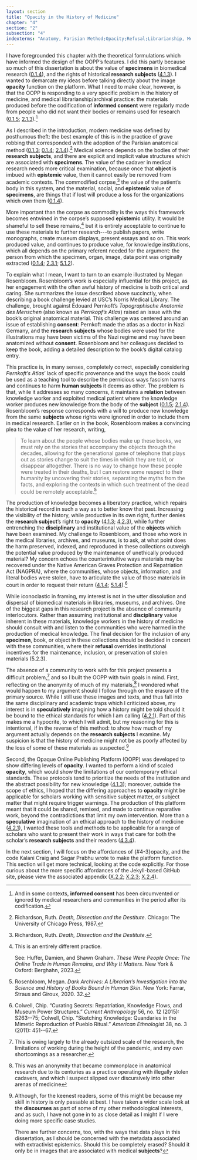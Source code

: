 ```yaml
---
layout: section
title: "Opacity in the History of Medicine"
chapter: "4"
section: "2"
subsection: "4"
indexterms: "Anatomy, Parisian Method;Opacity;Refusal;Librarianship, Medical;Archives, Medical"
---
```


I have foregrounded this chapter with the theoretical formulations which have informed the design of the OOPP’s features. I did this partly because so much of this dissertation is about the value of <span data-tooltip aria-haspopup="true" class="has-tip" data-disable-hover="false" tabindex="1" title="Specimen refers to any naturally occurring phenomenon that has been extracted from its original context and placed within a knowledge framework to understand and describe that phenomenon."><b>specimens</b></span> in biomedical research (<a href="{{ site.baseurl }}/dissertation/0_1_4}}">0.1.4</a>), and the rights of historical <span data-tooltip aria-haspopup="true" class="has-tip" data-disable-hover="false" tabindex="1" title="I use the term 'research subject' to refer to a specific relationship between a researcher and the person or people they research. The 'subject' is a pun on the monarchal subject, someone who has no agency under the spectacular power of the sovereign. In this relationship, the researcher has power over their research subject to define and describe the person within a set knowledge system."><b>research subjects</b></span> (<a href="{{ site.baseurl }}/dissertation/4_1_3}}">4.1.3</a>). I wanted to demarcate my ideas before talking directly about the image <span data-tooltip aria-haspopup="true" class="has-tip" data-disable-hover="false" tabindex="1" title="Opacity is a rights-based philosophical framework that assumes humans have a right to not be known in knowledge systems."><b>opacity</b></span> function on the platform. What I need to make clear, however, is that the OOPP is responding to a very specific problem in the history of medicine, and medical librarianship/archival practice: the materials produced before the codification of <span data-tooltip aria-haspopup="true" class="has-tip" data-disable-hover="false" tabindex="1" title="I use the phrase 'consent' to refer to the idea of informed consent: that a research subject needs to be aware of what will happen to them in a research project, and that they have the ability to say 'no' at any point during the research program."><b>informed consent</b></span> were regularly made from people who did not want their bodies or remains used for research (<a href="{{ site.baseurl }}/dissertation/0_1_5}}">0.1.5</a>; <a href="{{ site.baseurl }}/dissertation/2_1_3}}">2.1.3</a>)*.*[^fn1]

As I described in the introduction, modern medicine was defined by posthumous theft: the best example of this is in the practice of grave robbing that corresponded with the adoption of the Parisian anatomical method (<a href="{{ site.baseurl }}/dissertation/0_1_3}}">0.1.3</a>; <a href="{{ site.baseurl }}/dissertation/0_1_4}}">0.1.4</a>; <a href="{{ site.baseurl }}/dissertation/2_1_4}}">2.1.4</a>).[^fn2] Medical science depends on the bodies of their <span data-tooltip aria-haspopup="true" class="has-tip" data-disable-hover="false" tabindex="1" title="I use the term research object to refer to a  relationship between a researcher and what they research. An object is a non-human thing that a researcher can define or characterize within a disciplinary field or discourse."><b>research subjects</b></span>, and there are explicit and implicit value structures which are associated with <span data-tooltip aria-haspopup="true" class="has-tip" data-disable-hover="false" tabindex="1" title="Specimen refers to any naturally occurring phenomenon that has been extracted from its original context and placed within a knowledge framework to understand and describe that phenomenon."><b>specimens</b></span>. The value of the cadaver in medical research needs more critical examination, because once that <span data-tooltip aria-haspopup="true" class="has-tip" data-disable-hover="false" tabindex="1" title="I use the term research object to refer to a  relationship between a researcher and what they research. An object is a non-human thing that a researcher can define or characterize within a disciplinary field or discourse."><b>object</b></span> is imbued with <span data-tooltip aria-haspopup="true" class="has-tip" data-disable-hover="false" tabindex="1" title="Epistemics is a philosophical term referring to the study of knowledge. I use it to talk about the entwined practices of scientific culture, its arguments, and its methodologies."><b>epistemic</b></span> value, then it cannot easily be removed from academic contexts. The commodified corpse,[^fn3] the value of the patient’s body in this system, and the material, social, and <span data-tooltip aria-haspopup="true" class="has-tip" data-disable-hover="false" tabindex="1" title="Epistemics is a philosophical term referring to the study of knowledge. I use it to talk about the entwined practices of scientific culture, its arguments, and its methodologies."><b>epistemic</b></span> value of <span data-tooltip aria-haspopup="true" class="has-tip" data-disable-hover="false" tabindex="1" title="Specimen refers to any naturally occurring phenomenon that has been extracted from its original context and placed within a knowledge framework to understand and describe that phenomenon."><b>specimens</b></span>, are things that if lost will produce a loss for the organizations which own them (<a href="{{ site.baseurl }}/dissertation/0_1_4}}">0.1.4</a>).

More important than the corpse as commodity is the ways this framework becomes entwined in the corpse’s supposed <span data-tooltip aria-haspopup="true" class="has-tip" data-disable-hover="false" tabindex="1" title="Epistemics is a philosophical term referring to the study of knowledge. I use it to talk about the entwined practices of scientific culture, its arguments, and its methodologies."><b>epistemic</b></span> utility. It would be shameful to sell these remains,[^fn4] but it is entirely acceptable to continue to use these materials to further research---to publish papers, write monographs, create museum displays, present essays and so on. This work produced value, and continues to produce value, for knowledge institutions, which all depends on the primary referent needed for the argument: the person from which the specimen, organ, image, data point was originally extracted (<a href="{{ site.baseurl }}/dissertation/0_1_4}}">0.1.4</a>; <a href="{{ site.baseurl }}/dissertation/2_3_1}}">2.3.1</a>; <a href="{{ site.baseurl }}/dissertation/5_1_2}}">5.1.2</a>).

To explain what I mean, I want to turn to an example illustrated by Megan Rosenbloom. Rosenbloom’s work is especially influential for this project, as her engagement with the often awful history of medicine is both critical and caring. She summarizes the issue described above succinctly, when describing a book challenge levied at USC’s Norris Medical Library. The challenge, brought against Édouard Pernkoft’s *Topographische Anatomie des Menschen* (also known as *Pernkopf’s Atlas*) raised an issue with the book’s original anatomical material. This challenge was centered around an issue of establishing <span data-tooltip aria-haspopup="true" class="has-tip" data-disable-hover="false" tabindex="1" title="I use the phrase 'consent' to refer to the idea of informed consent: that a research subject needs to be aware of what will happen to them in a research project, and that they have the ability to say 'no' at any point during the research program."><b>consent</b></span>: Pernkoft made the atlas as a doctor in Nazi Germany, and the <span data-tooltip aria-haspopup="true" class="has-tip" data-disable-hover="false" tabindex="1" title="I use the term 'research subject' to refer to a specific relationship between a researcher and the person or people they research. The 'subject' is a pun on the monarchal subject, someone who has no agency under the spectacular power of the sovereign. In this relationship, the researcher has power over their research subject to define and describe the person within a set knowledge system."><b>research subjects</b></span> whose bodies were used for the illustrations may have been victims of the Nazi regime and may have been anatomized without <span data-tooltip aria-haspopup="true" class="has-tip" data-disable-hover="false" tabindex="1" title="I use the phrase 'consent' to refer to the idea of informed consent: that a research subject needs to be aware of what will happen to them in a research project, and that they have the ability to say 'no' at any point during the research program."><b>consent</b></span>. Rosenbloom and her colleagues decided to keep the book, adding a detailed description to the book’s digital catalog entry.

This practice is, in many senses, completely correct, especially considering *Pernkoft’s Atlas*’ lack of specific provenance and the ways the book could be used as a teaching tool to describe the pernicious ways fascism harms and continues to harm <span data-tooltip aria-haspopup="true" class="has-tip" data-disable-hover="false" tabindex="1" title="I use the term 'research subject' to refer to a specific relationship between a researcher and the person or people they research. The 'subject' is a pun on the monarchal subject, someone who has no agency under the spectacular power of the sovereign. In this relationship, the researcher has power over their research subject to define and describe the person within a set knowledge system."><b>human subjects</b></span> it deems as other. The problem is that, while it addresses so many concerns, it maintains a <span data-tooltip aria-haspopup="true" class="has-tip" data-disable-hover="false" tabindex="1" title="Relationality, as I use it, is indebted to Indigenous knowledge systems. Relation refers to the ways researchers become connected to and obligated to the people, ideas, and non-human entities which they study."><b>relation</b></span> between knowledge worker and exploited medical patient where the knowledge worker produces new knowledge from the body of the <span data-tooltip aria-haspopup="true" class="has-tip" data-disable-hover="false" tabindex="1" title="I use the term 'research subject' to refer to a specific relationship between a researcher and the person or people they research. The 'subject' is a pun on the monarchal subject, someone who has no agency under the spectacular power of the sovereign. In this relationship, the researcher has power over their research subject to define and describe the person within a set knowledge system."><b>subject</b></span> (<a href="{{ site.baseurl }}/dissertation/0_1_5}}">0.1.5</a>; <a href="{{ site.baseurl }}/dissertation/2_1_4}}">2.1.4</a>)*.* Rosenbloom’s response corresponds with a will to produce new knowledge from the same <span data-tooltip aria-haspopup="true" class="has-tip" data-disable-hover="false" tabindex="1" title="I use the term 'research subject' to refer to a specific relationship between a researcher and the person or people they research. The 'subject' is a pun on the monarchal subject, someone who has no agency under the spectacular power of the sovereign. In this relationship, the researcher has power over their research subject to define and describe the person within a set knowledge system."><b>subjects</b></span> whose rights were ignored in order to include them in medical research. Earlier on in the book, Rosenbloom makes a convincing plea to the value of her research, writing,

>To learn about the people whose bodies make up these books, we must rely on the stories that accompany the objects through the decades, allowing for the generational game of telephone that plays out as stories change to suit the times in which they are told, or disappear altogether. There is no way to change how these people were treated in their deaths, but I can restore some respect to their humanity by uncovering their stories, separating the myths from the facts, and exploring the contexts in which such treatment of the dead could be remotely acceptable.[^fn5]

The production of knowledge becomes a liberatory practice, which repairs the historical record in such a way as to better know that past. Increasing the visibility of the history, while productive in its own right, further denies the <span data-tooltip aria-haspopup="true" class="has-tip" data-disable-hover="false" tabindex="1" title="I use the term 'research subject' to refer to a specific relationship between a researcher and the person or people they research. The 'subject' is a pun on the monarchal subject, someone who has no agency under the spectacular power of the sovereign. In this relationship, the researcher has power over their research subject to define and describe the person within a set knowledge system."><b>research subject</b></span>’s right to <span data-tooltip aria-haspopup="true" class="has-tip" data-disable-hover="false" tabindex="1" title="Opacity is a rights-based philosophical framework that assumes humans have a right to not be known in knowledge systems."><b>opacity</b></span> (<a href="{{ site.baseurl }}/dissertation/4_1_3}}">4.1.3</a>; <a href="{{ site.baseurl }}/dissertation/4_2_3}}">4.2.3</a>), while further entrenching the <span data-tooltip aria-haspopup="true" class="has-tip" data-disable-hover="false" tabindex="1" title="Discipline is used here in the Foucauldian sense. It is a pun that links forced discipline with the idea of a discipline of knowledge. Disciplining is a process where certain phenomena are made understandable through demarcation and definition in an academic field."><b>disciplinary</b></span> and institutional value of the <span data-tooltip aria-haspopup="true" class="has-tip" data-disable-hover="false" tabindex="1" title="I use the term research object to refer to a  relationship between a researcher and what they research. An object is a non-human thing that a researcher can define or characterize within a disciplinary field or discourse."><b>objects</b></span> which have been examined. My challenge to Rosenbloom, and those who work in the medical libraries, archives, and museums, is to ask, at what point does the harm preserved, indexed, and reproduced in these collections outweigh the potential value produced by the maintenance of unethically produced material? My concern echoes the counterintuitive ways materials may be recovered under the Native American Graves Protection and Repatriation Act (NAGPRA), where the communities, whose objects, information, and literal bodies were stolen, have to articulate the value of those materials in court in order to request their return (<a href="{{ site.baseurl }}/dissertation/4_1_4}}">4.1.4</a>; <a href="{{ site.baseurl }}/dissertation/5_1_4}}">5.1.4</a>).[^fn6]

While iconoclastic in framing, my interest is not in the utter dissolution and dispersal of biomedical materials in libraries, museums, and archives. One of the biggest gaps in this research project is the absence of community interlocutors. Rather than assuming institutional and <span data-tooltip aria-haspopup="true" class="has-tip" data-disable-hover="false" tabindex="1" title="Discipline is used here in the Foucauldian sense. It is a pun that links forced discipline with the idea of a discipline of knowledge. Disciplining is a process where certain phenomena are made understandable through demarcation and definition in an academic field."><b>disciplinary</b></span> value inherent in these materials, knowledge workers in the history of medicine should consult with and listen to the communities who were harmed in the production of medical knowledge. The final decision for the inclusion of any <span data-tooltip aria-haspopup="true" class="has-tip" data-disable-hover="false" tabindex="1" title="Specimen refers to any naturally occurring phenomenon that has been extracted from its original context and placed within a knowledge framework to understand and describe that phenomenon."><b>specimen</b></span>, book, or object in these collections should be decided in concert with these communities, where their <span data-tooltip aria-haspopup="true" class="has-tip" data-disable-hover="false" tabindex="1" title="Refusal refers to the moments, actions, and possibilities enabled by denying academic access to personal, cultural, or spiritual materials and knowledge."><b>refusal</b></span> overrides institutional incentives for the maintenance, inclusion, or preservation of stolen materials (5.2.3).

The absence of a community to work with for this project presents a difficult problem,[^fn7] and so I built the OOPP with twin goals in mind. First, reflecting on the anonymity of much of my materials,[^fn8] I wondered what would happen to my argument should I follow through on the erasure of the primary source. While I still use these images and texts, and thus fall into the same disciplinary and academic traps which I criticized above, my interest is in <span data-tooltip aria-haspopup="true" class="has-tip" data-disable-hover="false" tabindex="1" title="The term speculative refers to a broader discussion in history in how to best address structural violence which produces gaps in the archive. Speculative history imagines what might have happened, or otherwise fill in the gap where these violences occurred."><b>speculatively</b></span> imagining how a history might be told should it be bound to the ethical standards for which I am calling (<a href="{{ site.baseurl }}/dissertation/4_2_1}}">4.2.1</a>). Part of this makes me a hypocrite, to which I will admit, but my reasoning for this is intentional, if in the reverse of this method: to show how much of my argument actually depends on the <span data-tooltip aria-haspopup="true" class="has-tip" data-disable-hover="false" tabindex="1" title="I use the term 'research subject' to refer to a specific relationship between a researcher and the person or people they research. The 'subject' is a pun on the monarchal subject, someone who has no agency under the spectacular power of the sovereign. In this relationship, the researcher has power over their research subject to define and describe the person within a set knowledge system."><b>research subjects</b></span> I examine. My suspicion is that the history of medicine might not be as poorly affected by the loss of some of these materials as suspected.[^fn9]

Second, the Opaque Online Publishing Platform (OOPP) was developed to show differing levels of <span data-tooltip aria-haspopup="true" class="has-tip" data-disable-hover="false" tabindex="1" title="Opacity is a rights-based philosophical framework that assumes humans have a right to not be known in knowledge systems."><b>opacity</b></span>. I wanted to perform a kind of scaled <span data-tooltip aria-haspopup="true" class="has-tip" data-disable-hover="false" tabindex="1" title="Opacity is a rights-based philosophical framework that assumes humans have a right to not be known in knowledge systems."><b>opacity</b></span>, which would show the limitations of our contemporary ethical standards. These protocols tend to prioritize the needs of the institution and the abstract possibility for new knowledge (<a href="{{ site.baseurl }}/dissertation/4_1_3}}">4.1.3</a>); moreover, outside the scope of ethics, I hoped that the differing approaches to <span data-tooltip aria-haspopup="true" class="has-tip" data-disable-hover="false" tabindex="1" title="Opacity is a rights-based philosophical framework that assumes humans have a right to not be known in knowledge systems."><b>opacity</b></span> might be applicable for scholars working with sensitive subject matter, or subject matter that might require trigger warnings. The production of this platform meant that it could be shared, remixed, and made to continue reparative work, beyond the contradictions that limit my own intervention. More than a <span data-tooltip aria-haspopup="true" class="has-tip" data-disable-hover="false" tabindex="1" title="The term speculative refers to a broader discussion in history in how to best address structural violence which produces gaps in the archive. Speculative history imagines what might have happened, or otherwise fill in the gap where these violences occurred."><b>speculative</b></span> imagination of an ethical approach to the history of medicine (<a href="{{ site.baseurl }}/dissertation/4_2_1}}">4.2.1</a>), I wanted these tools and methods to be applicable for a range of scholars who want to present their work in ways that care for both the scholar’s <span data-tooltip aria-haspopup="true" class="has-tip" data-disable-hover="false" tabindex="1" title="I use the term 'research subject' to refer to a specific relationship between a researcher and the person or people they research. The 'subject' is a pun on the monarchal subject, someone who has no agency under the spectacular power of the sovereign. In this relationship, the researcher has power over their research subject to define and describe the person within a set knowledge system."><b>research subjects</b></span> and their readers (<a href="{{ site.baseurl }}/dissertation/4_3_4}}">4.3.4</a>). 

In the next section, I will focus on the affordances of {#4-3}opacity</b></span>, and the code Kalani Craig and Sagar Prabhu wrote to make the platform function. This section will get more technical, looking at the code explicitly. For those curious about the more specific affordances of the Jekyll-based GitHub site, please view the associated appendix (<a href="{{ site.baseurl }}/dissertation/X_2_2}}">X.2.2</a>; <a href="{{ site.baseurl }}/dissertation/X_2_3}}">X.2.3</a>; <a href="{{ site.baseurl }}/dissertation/X_2_4}}">X.2.4</a>).

[^fn1]: And in some contexts, <span data-tooltip aria-haspopup="true" class="has-tip" data-disable-hover="false" tabindex="1" title="I use the phrase 'consent' to refer to the idea of informed consent: that a research subject needs to be aware of what will happen to them in a research project, and that they have the ability to say 'no' at any point during the research program."><b>informed consent</b></span> has been circumvented or ignored by medical researchers and communities in the period after its codification.

[^fn2]: Richardson, Ruth. *Death, Dissection and the Destitute*. Chicago: The University of Chicago Press, 1987.

[^fn3]: Richardson, Ruth. *Death, Dissection and the Destitute*.

[^fn4]: This is an entirely different practice.
	
	See: Huffer, Damien, and Shawn Graham. *These Were People Once: The Online Trade in Human Remains, and Why It Matters*. New York & Oxford: Berghahn, 2023.

[^fn5]: Rosenbloom, Megan. *Dark Archives: A Librarian’s Investigation into the Science and History of Books Bound in Human Skin*. New York: Farrar, Straus and Giroux, 2020. 32.

[^fn6]: Colwell, Chip. “Curating Secrets: Repatriation, Knowledge Flows, and Museum Power Structures.” *Current Anthropology* 56, no. 12 (2015): S263--75; Colwell, Chip. “Sketching Knowledge: Quandaries in the Mimetic Reproduction of Pueblo Ritual.” *American Ethnologist* 38, no. 3 (2011): 451--67.

[^fn7]: This is owing largely to the already outsized scale of the research, the limitations of working during the height of the pandemic, and my own shortcomings as a researcher.

[^fn8]: This was an anonymity that became commonplace in anatomical research due to its centuries as a practice operating with illegally stolen cadavers, and which I suspect slipped over discursively into other arenas of medicine

[^fn9]: Although, for the keenest readers, some of this might be because my skill in history is only passable at best. I have taken a wider scale look at the <span data-tooltip aria-haspopup="true" class="has-tip" data-disable-hover="false" tabindex="1" title="Discourse refers to a scholarly conversation which occurs in a field of knowledge production. I use it in a Foucauldian sense, to convey the agreed upon modes and objects of discussion which are taken for granted in a community or scholarly field."><b>discourses</b></span> as part of some of my other methodological interests, and as such, I have not gone in to as close detail as I might if I were doing more specific case studies.
	
	There are further concerns, too, with the ways that data plays in this dissertation, as I should be concerned with the metadata associated with extractivist epistemics. Should this be completely erased? Should it only be in images that are associated with medical <span data-tooltip aria-haspopup="true" class="has-tip" data-disable-hover="false" tabindex="1" title="I use the term 'research subject' to refer to a specific relationship between a researcher and the person or people they research. The 'subject' is a pun on the monarchal subject, someone who has no agency under the spectacular power of the sovereign. In this relationship, the researcher has power over their research subject to define and describe the person within a set knowledge system."><b>subjects</b></span>?
